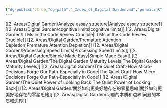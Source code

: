 ```yaml
---
{"dg-publish":true,"dg-path":"_Index_of_Digital Garden.md","permalink":"/index-of-digital-garden/","tags":["MOC","gardenEntry"]}
---
```



 [[2. Areas/Digital Garden/Analyze essay structure\|Analyze essay structure]]
 [[2. Areas/Digital Garden/cognitive limits\|cognitive limits]]
 [[2. Areas/Digital Garden/LLMs in the Code Review Crucible\|LLMs in the Code Review Crucible]]
 [[2. Areas/Digital Garden/Premature Attention Depletion\|Premature Attention Depletion]]
 [[2. Areas/Digital Garden/Processing Speed Limits\|Processing Speed Limits]]
 [[2. Areas/Digital Garden/Simple Made Easy\|Simple Made Easy]]
 [[2. Areas/Digital Garden/The Digital Garden Maturity Levels\|The Digital Garden Maturity Levels]]
 [[2. Areas/Digital Garden/The Quiet Craft-How Micro-Decisions Forge Our Path-Especially in Code\|The Quiet Craft-How Micro-Decisions Forge Our Path-Especially in Code]]
 [[2. Areas/Digital Garden/The Quiet Power of Looking Back\|The Quiet Power of Looking Back]]
 [[2. Areas/Digital Garden/關於如何更美好地存在的零星思緒\|關於如何更美好地存在的零星思緒]]
 [[2. Areas/Digital Garden/问题的本质和边界\|问题的本质和边界]]

